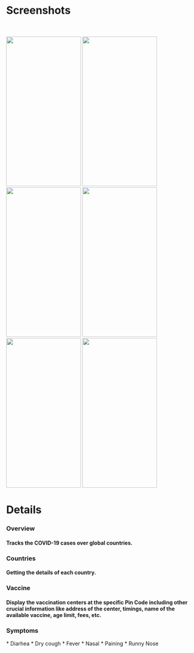 # Screenshots
<br/><br/>
<img src="https://github.com/Bhushan2000/Covid19Tracker/assets/157300484/713a49fd-cd0f-4bb9-afca-603244c8a745" data-canonical-src="https://gyazo.com/eb5c5741b6a9a16c692170a41a49c858.png" width="200" height="400" />
<img src="https://github.com/Bhushan2000/Covid19Tracker/assets/157300484/5a12d608-b22c-4ff9-9277-a2d5864dca40" data-canonical-src="https://gyazo.com/eb5c5741b6a9a16c692170a41a49c858.png" width="200" height="400" />
<img src="https://github.com/Bhushan2000/Covid19Tracker/assets/157300484/08d9670a-59ba-48da-8726-80112dfb61f6" data-canonical-src="https://gyazo.com/eb5c5741b6a9a16c692170a41a49c858.png" width="200" height="400" />
<img src="https://github.com/Bhushan2000/Covid19Tracker/assets/157300484/7aa1109e-56e7-46a7-b2d6-30f1ab0aa4d4" data-canonical-src="https://gyazo.com/eb5c5741b6a9a16c692170a41a49c858.png" width="200" height="400" />
<img src="https://github.com/Bhushan2000/Covid19Tracker/assets/157300484/7490acbe-eb49-474f-a86d-3b8490a6c583" data-canonical-src="https://gyazo.com/eb5c5741b6a9a16c692170a41a49c858.png" width="200" height="400" />
<img src="https://github.com/Bhushan2000/Covid19Tracker/assets/157300484/1555e5df-04cb-4b78-890c-55efc8657184" data-canonical-src="https://gyazo.com/eb5c5741b6a9a16c692170a41a49c858.png" width="200" height="400" />
# Details
<h3>Overview</h3>
<h4>
Tracks the COVID-19 cases over global countries.
<h4/>
<h3>Countries</h3>
<h4>
Getting the details of each country.
<h4/>
<h3>Vaccine</h3>
<h4>
Display the vaccination centers at the specific Pin Code including other crucial information like address of the center, timings, name of the available vaccine, age limit, fees, etc. 
<h4/>
<h3>Symptoms</h3>
* Diarhea
* Dry cough
* Fever
* Nasal
* Paining
* Runny Nose
